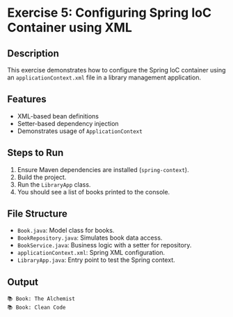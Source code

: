 # Exercise 5: Configuring Spring IoC Container using XML

## Description
This exercise demonstrates how to configure the Spring IoC container using an `applicationContext.xml` file in a library management application.

## Features
- XML-based bean definitions
- Setter-based dependency injection
- Demonstrates usage of `ApplicationContext`

## Steps to Run
1. Ensure Maven dependencies are installed (`spring-context`).
2. Build the project.
3. Run the `LibraryApp` class.
4. You should see a list of books printed to the console.

## File Structure
- `Book.java`: Model class for books.
- `BookRepository.java`: Simulates book data access.
- `BookService.java`: Business logic with a setter for repository.
- `applicationContext.xml`: Spring XML configuration.
- `LibraryApp.java`: Entry point to test the Spring context.

## Output
```
📚 Book: The Alchemist
📚 Book: Clean Code
